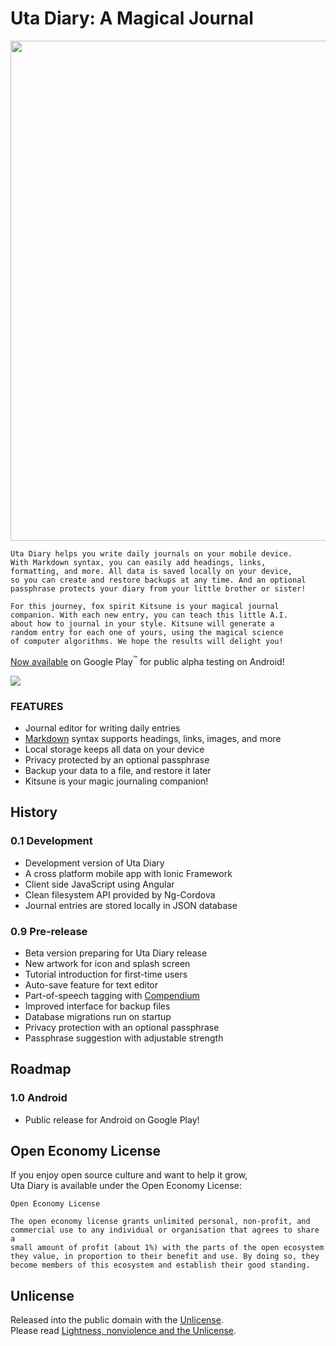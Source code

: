 
# Uta Diary: A Magical Journal

<img src="https://qualiabyte.github.io/images/uta-diary.svg" width="800px" height="auto">

```
Uta Diary helps you write daily journals on your mobile device.
With Markdown syntax, you can easily add headings, links,
formatting, and more. All data is saved locally on your device,
so you can create and restore backups at any time. And an optional
passphrase protects your diary from your little brother or sister!

For this journey, fox spirit Kitsune is your magical journal
companion. With each new entry, you can teach this little A.I.
about how to journal in your style. Kitsune will generate a
random entry for each one of yours, using the magical science
of computer algorithms. We hope the results will delight you!
```

[Now available](https://play.google.com/apps/testing/com.ionicframework.utanikki207884) on Google Play<sup>™</sup> for public alpha testing on Android!

<a href="https://play.google.com/apps/testing/com.ionicframework.utanikki207884">
  <img src="https://play.google.com/intl/en_us/badges/images/badge_new.png">
</a>

### FEATURES

+ Journal editor for writing daily entries
+ [Markdown][Markdown] syntax supports headings, links, images, and more
+ Local storage keeps all data on your device
+ Privacy protected by an optional passphrase
+ Backup your data to a file, and restore it later
+ Kitsune is your magic journaling companion!

[Markdown]: https://en.wikipedia.org/wiki/Markdown

## History

### 0.1 Development

+ Development version of Uta Diary
+ A cross platform mobile app with Ionic Framework
+ Client side JavaScript using Angular
+ Clean filesystem API provided by Ng-Cordova
+ Journal entries are stored locally in JSON database

### 0.9 Pre-release

+ Beta version preparing for Uta Diary release
+ New artwork for icon and splash screen
+ Tutorial introduction for first-time users
+ Auto-save feature for text editor
+ Part-of-speech tagging with [Compendium](https://github.com/Ulflander/compendium-js)
+ Improved interface for backup files
+ Database migrations run on startup
+ Privacy protection with an optional passphrase
+ Passphrase suggestion with adjustable strength

## Roadmap

### 1.0 Android

+ Public release for Android on Google Play!

## Open Economy License

If you enjoy open source culture and want to help it grow,  
Uta Diary is available under the Open Economy License:

```
Open Economy License

The open economy license grants unlimited personal, non-profit, and
commercial use to any individual or organisation that agrees to share a
small amount of profit (about 1%) with the parts of the open ecosystem
they value, in proportion to their benefit and use. By doing so, they
become members of this ecosystem and establish their good standing.
```

## Unlicense

Released into the public domain with the [Unlicense](http://unlicense.org/).  
Please read [Lightness, nonviolence and the Unlicense](http://adrianshort.org/lightness-nonviolence-unlicense/).
